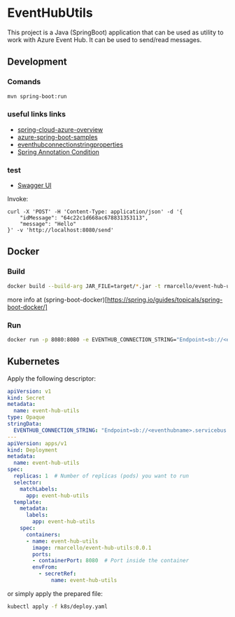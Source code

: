 # EventHubUtils
This project is a Java (SpringBoot) application that can be used as utility to work with Azure Event Hub. It can be used to send/read messages.


## Development

### Comands
```bash
mvn spring-boot:run
```

### useful links links
- [spring-cloud-azure-overview](https://learn.microsoft.com/en-us/azure/developer/java/spring-framework/spring-cloud-azure-overview)
- [azure-spring-boot-samples](https://github.com/Azure-Samples/azure-spring-boot-samples/blob/main/README.md)
- [eventhubconnectionstringproperties](https://learn.microsoft.com/en-us/java/api/com.azure.messaging.eventhubs.models.eventhubconnectionstringproperties?view=azure-java-stable)
- [Spring Annotation Condition](https://docs.spring.io/spring-framework/docs/current/javadoc-api/org/springframework/context/annotation/Condition.html)

### test

- [Swagger UI](http://localhost:8080/swagger-ui/index.html)


Invoke:
```
curl -X 'POST' -H 'Content-Type: application/json' -d '{
    "idMessage": "64c22c1d668ac678831353113",
    "message": "Hello"
}' -v 'http://localhost:8080/send'
```



## Docker
### Build 
```bash
docker build --build-arg JAR_FILE=target/*.jar -t rmarcello/event-hub-utils:0.0.1 .
```

more info at (spring-boot-docker)[https://spring.io/guides/topicals/spring-boot-docker/]

### Run
```bash
docker run -p 8080:8080 -e EVENTHUB_CONNECTION_STRING="Endpoint=sb://<eventhubname>.servicebus.windows.net/;SharedAccessKeyName=<keyname>;SharedAccessKey=<accesskey>;EntityPath=<pathname>" rmarcello/event-hub-utils:0.0.1
```

## Kubernetes
Apply the following descriptor:

```yaml
apiVersion: v1
kind: Secret
metadata:
  name: event-hub-utils
type: Opaque
stringData:
  EVENTHUB_CONNECTION_STRING: "Endpoint=sb://<eventhubname>.servicebus.windows.net/;SharedAccessKeyName=<keyname>;SharedAccessKey=<accesskey>;EntityPath=<pathname>"
---
apiVersion: apps/v1
kind: Deployment
metadata:
  name: event-hub-utils
spec:
  replicas: 1  # Number of replicas (pods) you want to run
  selector:
    matchLabels:
      app: event-hub-utils
  template:
    metadata:
      labels:
        app: event-hub-utils
    spec:
      containers:
      - name: event-hub-utils
        image: rmarcello/event-hub-utils:0.0.1
        ports:
        - containerPort: 8080  # Port inside the container
        envFrom:
          - secretRef:
              name: event-hub-utils
```

or simply apply the prepared file:
```bash
kubectl apply -f k8s/deploy.yaml
```